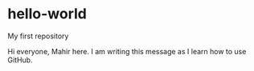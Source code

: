 # hello-world

My first repository

Hi everyone,
Mahir here. I am writing this message as I learn how to use GitHub.
